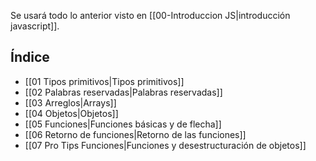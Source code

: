
Se usará todo lo anterior visto en [[00-Introduccion JS|introducción javascript]].
## Índice

- [[01 Tipos primitivos|Tipos primitivos]]
- [[02 Palabras reservadas|Palabras reservadas]]
- [[03 Arreglos|Arrays]]
- [[04 Objetos|Objetos]]
- [[05 Funciones|Funciones básicas y de flecha]]
- [[06 Retorno de funciones|Retorno de las funciones]]
- [[07 Pro Tips Funciones|Funciones y desestructuración de objetos]]

